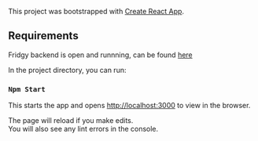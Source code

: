 This project was bootstrapped with [Create React App](https://github.com/facebook/create-react-app).

## Requirements
Fridgy backend is open and runnning, can be found [here](https://github.com/timrinkerman/fridgy-backend)


In the project directory, you can run:

### `Npm Start`

This starts the app and opens [http://localhost:3000](http://localhost:3000) to view in the browser.

The page will reload if you make edits.<br />
You will also see any lint errors in the console.




